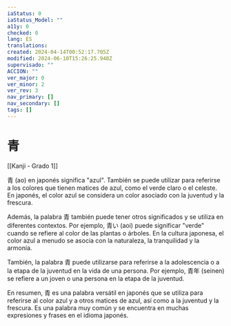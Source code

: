 ```yaml
---
iaStatus: 0
iaStatus_Model: ""
a11y: 0
checked: 0
lang: ES
translations: 
created: 2024-04-14T00:52:17.705Z
modified: 2024-06-10T15:26:25.948Z
supervisado: ""
ACCION: ""
ver_major: 0
ver_minor: 2
ver_rev: 3
nav_primary: []
nav_secondary: []
tags: []
---
```

# 青

[[Kanji - Grado 1]]

青 (ao) en japonés significa "azul". También se puede utilizar para referirse a los colores que tienen matices de azul, como el verde claro o el celeste. En japonés, el color azul se considera un color asociado con la juventud y la frescura.

Además, la palabra 青 también puede tener otros significados y se utiliza en diferentes contextos. Por ejemplo, 青い (aoi) puede significar "verde" cuando se refiere al color de las plantas o árboles. En la cultura japonesa, el color azul a menudo se asocia con la naturaleza, la tranquilidad y la armonía.

También, la palabra 青 puede utilizarse para referirse a la adolescencia o a la etapa de la juventud en la vida de una persona. Por ejemplo, 青年 (seinen) se refiere a un joven o una persona en la etapa de la juventud.

En resumen, 青 es una palabra versátil en japonés que se utiliza para referirse al color azul y a otros matices de azul, así como a la juventud y la frescura. Es una palabra muy común y se encuentra en muchas expresiones y frases en el idioma japonés.
